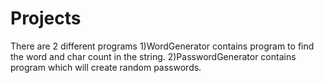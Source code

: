 # Projects
There are 2 different programs
1)WordGenerator contains program to find the word and char count in the string.
2)PasswordGenerator contains program which will create random passwords.
